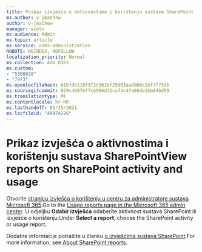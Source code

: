 ```yaml
---
title: Prikaz izvješća o aktivnostima i korištenju sustava SharePoint
ms.author: v-jmathew
author: v-jmathew
manager: scotv
ms.audience: Admin
ms.topic: article
ms.service: o365-administration
ROBOTS: NOINDEX, NOFOLLOW
localization_priority: Normal
ms.collection: Adm_O365
ms.custom:
- "5300020"
- "7973"
ms.openlocfilehash: 61bfdb110f3f2c561bf25d03aad968c1ef7f73db
ms.sourcegitcommit: 029c4697b77ce996d41ca74c4fa86de1bb84bd99
ms.translationtype: MT
ms.contentlocale: hr-HR
ms.lasthandoff: 01/25/2021
ms.locfileid: "49974226"
---
```

# <a name="view-reports-on-sharepoint-activity-and-usage"></a><span data-ttu-id="a75a7-102">Prikaz izvješća o aktivnostima i korištenju sustava SharePoint</span><span class="sxs-lookup"><span data-stu-id="a75a7-102">View reports on SharePoint activity and usage</span></span>

<span data-ttu-id="a75a7-103">Otvorite [stranicu izvješća o korištenju u centru za administratore sustava Microsoft 365](https://admin.microsoft.com/AdminPortal/Home).</span><span class="sxs-lookup"><span data-stu-id="a75a7-103">Go to the [Usage reports page in the Microsoft 365 admin center](https://admin.microsoft.com/AdminPortal/Home).</span></span> <span data-ttu-id="a75a7-104">U odjeljku **Odabir izvješća** odaberite aktivnost sustava SharePoint ili izvješće o korištenju.</span><span class="sxs-lookup"><span data-stu-id="a75a7-104">Under **Select a report**, choose the SharePoint activity or usage report.</span></span>

<span data-ttu-id="a75a7-105">Dodatne informacije potražite u članku [o izvješćima sustava SharePoint](https://go.microsoft.com/fwlink/?linkid=875240).</span><span class="sxs-lookup"><span data-stu-id="a75a7-105">For more information, see [About SharePoint reports](https://go.microsoft.com/fwlink/?linkid=875240).</span></span>
